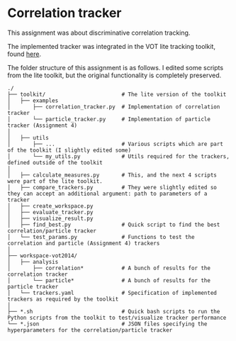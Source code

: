 # Correlation tracker

This assignment was about discriminative correlation tracking.

The implemented tracker was integrated in the VOT lite tracking toolkit, found [here](https://github.com/alanlukezic/pytracking-toolkit-lite).

The folder structure of this assignment is as follows. I edited some scripts from the lite toolkit, but the original functionality is completely preserved.

```
./
├── toolkit/                        # The lite version of the toolkit
│   ├── examples
│       ├── correlation_tracker.py  # Implementation of correlation tracker
│       └── particle_tracker.py     # Implementation of particle tracker (Assignment 4)
│
│   ├── utils
│       ├── ...                     # Various scripts which are part of the toolkit (I slightly edited some)
│       └── my_utils.py             # Utils required for the trackers, defined outside of the toolkit
│
│   ├── calculate_measures.py       # This, and the next 4 scripts were part of the lite toolkit.
│   ├── compare_trackers.py         # They were slightly edited so they can accept an additional argument: path to parameters of a tracker
│   ├── create_workspace.py
│   ├── evaluate_tracker.py
│   ├── visualize_result.py
│   ├── find_best.py                # Quick script to find the best correlation/particle tracker
│   └── test_params.py              # Functions to test the correlation and particle (Assignment 4) trackers
│
├── workspace-vot2014/
│   ├── analysis
│       ├── correlation*            # A bunch of results for the correlation tracker
│       └── particle*               # A bunch of results for the particle tracker
│   └── trackers.yaml               # Specification of implemented trackers as required by the toolkit
│
├── *.sh                            # Quick bash scripts to run the Python scripts from the toolkit to test/visualize tracker performance
└── *.json                          # JSON files specifying the hyperparameters for the correlation/particle tracker
```
